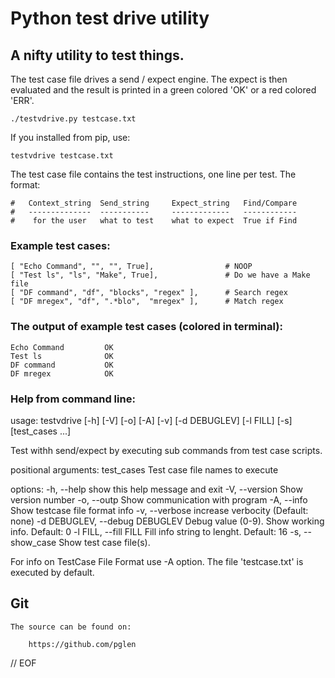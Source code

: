 # Python test drive utility

## A nifty utility to test things.

 The test case file drives a send / expect engine. The expect is then evaluated and
the result is printed in a green colored 'OK' or a red colored 'ERR'.

    ./testvdrive.py testcase.txt

If you installed from pip, use:

    testvdrive testcase.txt

The test case file contains the test instructions, one line per test. The format:

    #   Context_string  Send_string     Expect_string   Find/Compare
    #   --------------  -----------     -------------   ------------
    #    for the user   what to test    what to expect  True if Find


### Example test cases:

    [ "Echo Command", "", "", True],                # NOOP
    [ "Test ls", "ls", "Make", True],               # Do we have a Make file
    [ "DF command", "df", "blocks", "regex" ],      # Search regex
    [ "DF mregex", "df", ".*blo",  "mregex" ],      # Match regex

### The output of example test cases (colored in terminal):

    Echo Command     	 OK
    Test ls          	 OK
    DF command       	 OK
    DF mregex        	 OK

### Help from command line:

 usage: testvdrive [-h] [-V] [-o] [-A] [-v] [-d DEBUGLEV] [-l FILL] [-s]
                  [test_cases ...]

Test withh send/expect by executing sub commands from test case scripts.

positional arguments:
  test_cases            Test case file names to execute

options:
  -h, --help            show this help message and exit
  -V, --version         Show version number
  -o, --outp            Show communication with program
  -A, --info            Show testcase file format info
  -v, --verbose         increase verbocity (Default: none)
  -d DEBUGLEV, --debug DEBUGLEV
                        Debug value (0-9). Show working info. Default: 0
  -l FILL, --fill FILL  Fill info string to lenght. Default: 16
  -s, --show_case       Show test case file(s).

For info on TestCase File Format use -A option. The file 'testcase.txt' is
executed by default.

## Git

    The source can be found on:

        https://github.com/pglen


// EOF
